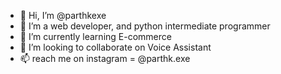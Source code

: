 - 👋 Hi, I’m @parthkexe
- 👀 I’m a web developer, and python intermediate programmer
- 🌱 I’m currently learning E-commerce
- 💞️ I’m looking to collaborate on Voice Assistant
- 📫 reach me on instagram = @parthk.exe

<!---
parthkexe/parthkexe is a ✨ special ✨ repository because its `README.md` (this file) appears on your GitHub profile.
You can click the Preview link to take a look at your changes.
--->
